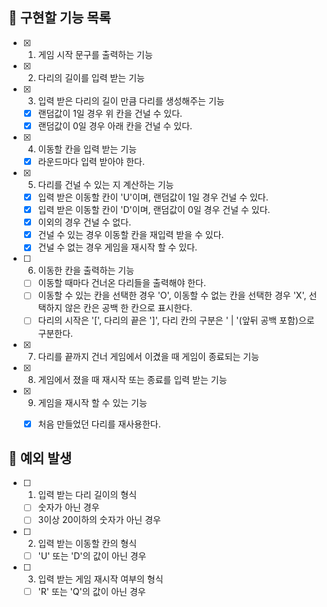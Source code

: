 ## 📌 구현할 기능 목록

- [x] 1. 게임 시작 문구를 출력하는 기능

- [x] 2. 다리의 길이를 입력 받는 기능

- [x] 3. 입력 받은 다리의 길이 만큼 다리를 생성해주는 기능
  - [x] 랜덤값이 1일 경우 위 칸을 건널 수 있다. 
  - [x] 랜덤값이 0일 경우 아래 칸을 건널 수 있다.

- [x] 4. 이동할 칸을 입력 받는 기능
  - [x] 라운드마다 입력 받아야 한다.

- [x] 5. 다리를 건널 수 있는 지 계산하는 기능
  - [x] 입력 받은 이동할 칸이 'U'이며, 랜덤값이 1일 경우 건널 수 있다.
  - [x] 입력 받은 이동할 칸이 'D'이며, 랜덤값이 0일 경우 건널 수 있다.
  - [x] 이외의 경우 건널 수 없다.
  - [x] 건널 수 있는 경우 이동할 칸을 재입력 받을 수 있다.
  - [x] 건널 수 없는 경우 게임을 재시작 할 수 있다.

- [ ] 6. 이동한 칸을 출력하는 기능
  - [ ] 이동할 때마다 건너온 다리들을 출력해야 한다.
  - [ ] 이동할 수 있는 칸을 선택한 경우 'O', 이동할 수 없는 칸을 선택한 경우 'X', 선택하지 않은 칸은 공백 한 칸으로 표시한다.
  - [ ] 다리의 시작은 '[', 다리의 끝은 ']', 다리 칸의 구분은 ' | '(앞뒤 공백 포함)으로 구분한다.

- [x] 7. 다리를 끝까지 건너 게임에서 이겼을 때 게임이 종료되는 기능

- [x] 8. 게임에서 졌을 때 재시작 또는 종료를 입력 받는 기능

- [x] 9. 게임을 재시작 할 수 있는 기능
  - [x] 처음 만들었던 다리를 재사용한다.


## 🎯 예외 발생

- [ ] 1. 입력 받는 다리 길이의 형식
  - [ ] 숫자가 아닌 경우
  - [ ] 3이상 20이하의 숫자가 아닌 경우

- [ ] 2. 입력 받는 이동할 칸의 형식
  - [ ] 'U' 또는 'D'의 값이 아닌 경우

- [ ] 3. 입력 받는 게임 재시작 여부의 형식
  - [ ] 'R' 또는 'Q'의 값이 아닌 경우
